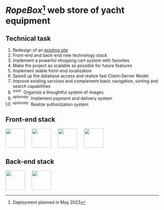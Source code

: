 # ***RopeBox***[^1] web store of yacht equipment

## Technical task
1. Redesign of an [existing site](http://www.yachtshop.ee/index.asp?view=98&id=0)
2. Front-end and back-end new technology stack
3. Implement a powerful shopping cart system with favorites
4. Make the project as scalable as possible for future features
5. Implement stable front-end localization
6. Speed up the database access and realize fast Client-Server Model
7. Improve existing services and complement basic navigation, sorting and search capabilities
8. <sup>*soon*</sup>&nbsp; Organize a thoughtful system of images
9. <sup>*optionaly*</sup>&nbsp; Implement payment and delivery system
10. <sup>*optionaly*</sup>&nbsp; Realize authorization system 

## Front-end stack 

<p>
<img background-color='#ECD53F' width='64' src='https://user-images.githubusercontent.com/117864556/231820036-c18eedb0-8f17-4316-988b-12f1e331b2f3.svg'/>
&emsp;
<img background-color='#ECD53F' width='64' src='https://user-images.githubusercontent.com/117864556/231822337-e7f5ac40-8640-4be1-b23a-d43fd642262c.svg'/>
&emsp;
<img background-color='#ECD53F' width='64' src='https://user-images.githubusercontent.com/117864556/231822633-2a95fe34-3182-4ab9-8025-2c78027190a8.svg'/>
&emsp;
<img background-color='#ECD53F' width='64' src='https://user-images.githubusercontent.com/117864556/231823330-a690159b-92b3-4127-a6f2-52ef8356371e.svg'/>

## Back-end stack

<p>
<img background-color='#ECD53F' width='64' src='https://user-images.githubusercontent.com/117864556/231824252-08d1c71a-1e9c-492a-9762-e72268ab52b8.svg'/>
&emsp;
<img background-color='#ECD53F' width='64' src='https://user-images.githubusercontent.com/117864556/231853059-42dbeb92-46e5-464c-96fb-1f96c318f2b3.svg'/>

[^1]: Deployment planned in May 2023
